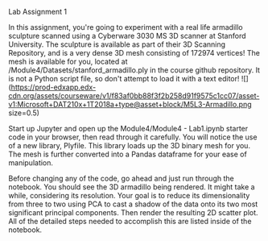 Lab Assignment 1

In this assignment, you're going to experiment with a real life armadillo sculpture scanned using a Cyberware 3030 MS 3D scanner at Stanford University. The sculpture is available as part of their 3D Scanning Repository, and is a very dense 3D mesh consisting of 172974 vertices! The mesh is available for you, located at /Module4/Datasets/stanford_armadillo.ply in the course github repository. It is not a Python script file, so don't attempt to load it with a text editor!
![](https://prod-edxapp.edx-cdn.org/assets/courseware/v1/f83af0bb88f3f2b258d91f9575c1cc07/asset-v1:Microsoft+DAT210x+1T2018a+type@asset+block/M5L3-Armadillo.png size=0.5)


Start up Jupyter and open up the Module4/Module4 - Lab1.ipynb starter code in your browser, then read through it carefully. You will notice the use of a new library, Plyfile. This library loads up the 3D binary mesh for you. The mesh is further converted into a Pandas dataframe for your ease of manipulation.

Before changing any of the code, go ahead and just run through the notebook. You should see the 3D armadillo being rendered. It might take a while, considering its resolution. Your goal is to reduce its dimensionality from three to two using PCA to cast a shadow of the data onto its two most significant principal components. Then render the resulting 2D scatter plot. All of the detailed steps needed to accomplish this are listed inside of the notebook.

